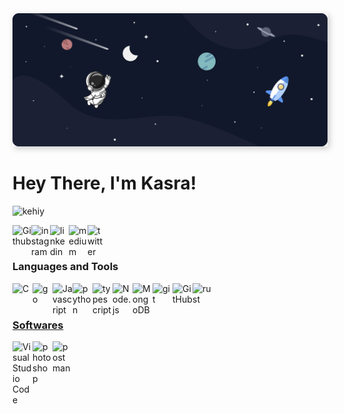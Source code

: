 <img src="./sec/../src/Banner%20Ultrawide.png" style="box-shadow: 3px 3px 10px #00000035">
<br/>

# Hey There, I'm Kasra!

<p align="left"> <img src="https://komarev.com/ghpvc/?username=kehiy&label=Profile%20views&color=0e75b6&style=flat" alt="kehiy" /> </p>

<a href="https://github.com/kehiy" target="_blank"><img class="icon" align="left" alt="Github" width="30px" src="https://img.icons8.com/3d-fluency/94/null/github.png" /></a>
<a href="https://instagram.com/_kehiy" target="_blank"><img class="icon" align="left" alt="instagram" width="30px" src="https://img.icons8.com/3d-fluency/94/null/instagram-new.png" /></a>
<a href="https://linkedin.com/in/https://linkedin.com/in/keyhan-alizadeh-611769250" target="_blank"><img class="icon" align="left" alt="linkedin" width="30px" src="https://img.icons8.com/3d-fluency/94/null/linkedin.png" /></a>
<a href="https://medium.com/@kehiy" target="_blank"><img class="icon" align="left" alt="medium" width="30px" src="https://img.icons8.com/fluency/48/null/medium-logo.png" /></a>
<a href="https://twitter.com/_kehiy" target="_blank"><img class="icon" align="left" alt="twitter" width="30px" src="https://img.icons8.com/3d-fluency/94/null/twitter-circled.png" /></a>

<br />
<br />

### Languages and Tools

<div>
  <a href="https://www.w3schools.com/c/" target="_blank"><img class="icon" align="left" alt="C" width="32px" src="https://img.icons8.com/color/48/null/c-programming.png" />
  <a href="https://go.dev/" target="_blank"><img class="icon" align="left" alt="go" width="32px" src="https://img.icons8.com/color/48/null/golang.png" />
  <a href="https://developer.mozilla.org/en-US/docs/Web/JavaScript" target="_blank"><img class="icon" align="left" alt="Javascript" width="32px" src="https://img.icons8.com/fluency/48/null/javascript.png" />
  <a href="https://www.python.org/" target="_blank"><img class="icon" align="left" alt="python" width="32px" src="https://img.icons8.com/3d-fluency/94/null/python.png" />
  <a href="https://www.typescriptlang.org/" target="_blank"><img class="icon" align="left" alt="typescript" width="32px" src="https://img.icons8.com/fluency/48/null/typescript--v2.png" />
  <a href="https://nodejs.org/" target="_blank"><img class="icon" align="left" alt="Node.js" width="32px" src="https://img.icons8.com/fluency/48/null/node-js.png" />
  <a href="https://www.mongodb.com/" target="_blank"> <img class="icon" align="left" alt="MongoDB" width="32px" src="https://img.icons8.com/color/48/null/mongodb.png" />
  <a href="https://git-scm.com/" target="_blank"> <img class="icon" align="left" alt="git" width="32px" src="https://img.icons8.com/color/48/null/git.png"/>
  <a href="https://github.com/" target="_blank"> <img class="icon" align="left" alt="GitHub" width="32px" src="https://img.icons8.com/3d-fluency/94/null/github.png" />
  <a href="https://www.rust-lang.org/" target="_blank"> <img class="icon" align="left" alt="rust" width="32px" src="https://img.icons8.com/external-tal-revivo-bold-tal-revivo/24/null/external-rust-is-a-multi-paradigm-system-programming-language-logo-bold-tal-revivo.png" />
</div>

<br />
<br />

### Softwares

<div>
  <a href="https://code.visualstudio.com/" target="_blank"><img class="icon" align="left" alt="Visual Studio Code" width="32px" src="https://img.icons8.com/color/48/null/visual-studio-code-2019.png" />
  <a href="https://www.adobe.com/products/photoshop.html" target="_blank"> <img class="icon" align="left" alt="photoshop" width="32px" src="https://img.icons8.com/fluency/48/null/adobe-photoshop.png"/> </a>
  <a href="https://www.postman.com/" target="_blank"> <img class="icon" align="left" alt="postman" width="32px" src="https://img.icons8.com/external-tal-revivo-color-tal-revivo/24/null/external-postman-is-the-only-complete-api-development-environment-logo-color-tal-revivo.png"/> </a>
</div>

<br />
<br />
